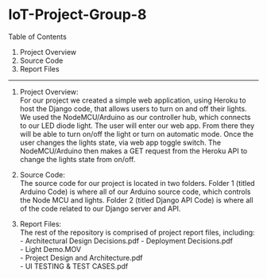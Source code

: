 # IoT-Project-Group-8

<!-- Table of Contents -->

Table of Contents
  1. Project Overview 
  2. Source Code 
  3. Report Files
  
---------------------------------------------------------------------------------------------------------------------------------------------

1. Project Overview:  
For our project we created a simple web application, using Heroku to host the Django code, that allows users to turn on and off their lights. 
We used the NodeMCU/Arduino as our controller hub, which connects to our LED diode light. The user will enter our web app. From there they 
will be able to turn on/off the light or turn on automatic mode. Once the user changes the lights state, via web app toggle switch. The 
NodeMCU/Arduino then makes a GET request from the Heroku API to change the lights state from on/off.

2. Source Code:    
The source code for our project is located in two folders. Folder 1 (titled Arduino Code) is where all of our Arduino source code, which 
controls the Node MCU and lights. Folder 2 (titled Django API Code) is where all of the code related to our Django server and API.
        
3. Report Files:   
The rest of the repository is comprised of project report files, including:  
         - Architectural Design Decisions.pdf 
         - Deployment Decisions.pdf  
         - Light Demo.MOV  
         - Project Design and Architecture.pdf  
         - UI TESTING & TEST CASES.pdf  
          
